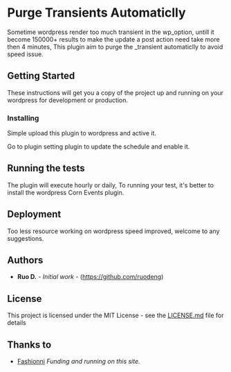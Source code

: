 # Purge Transients Automaticlly

Sometime wordpress render too much transient in the wp_option, untill it become 150000+ results to make the update a post action need take more then 4 minutes,
This plugin aim to purge the _transient automaticlly to avoid speed issue.

## Getting Started

These instructions will get you a copy of the project up and running on your wordpress for development or production.
 

### Installing

Simple upload this plugin to wordpress and active it.

Go to plugin setting plugin to update the schedule and enable it.

## Running the tests

The plugin will execute hourly or daily,
To running your test, it's better to install the wordpress Corn Events plugin.


## Deployment

Too less resource working on wordpress speed improved, welcome to any suggestions.
 

## Authors

* **Ruo D.** - *Initial work* - (https://github.com/ruodeng)

## License

This project is licensed under the MIT License - see the [LICENSE.md](LICENSE.md) file for details

## Thanks to

* [Fashionni](https://fashionni.com) *Funding and running on this site.*

